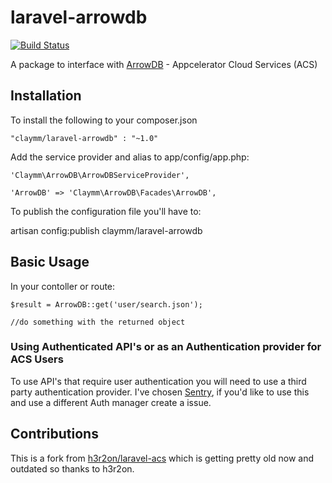 # laravel-arrowdb

[![Build Status](https://travis-ci.org/Claymm/laravel-arrowdb.svg?branch=master)](https://travis-ci.org/Claymm/laravel-arrowdb)

A package to interface with [ArrowDB](http://docs.appcelerator.com/arrowdb/latest) - Appcelerator Cloud Services (ACS)

## Installation

To install the following to your composer.json

    "claymm/laravel-arrowdb" : "~1.0"

Add the service provider and alias to app/config/app.php:

    'Claymm\ArrowDB\ArrowDBServiceProvider',
    
    'ArrowDB' => 'Claymm\ArrowDB\Facades\ArrowDB',

To publish the configuration file you'll have to:

   artisan config:publish claymm/laravel-arrowdb


## Basic Usage

In your contoller or route:

    $result = ArrowDB::get('user/search.json');

    //do something with the returned object

### Using Authenticated API's or as an Authentication provider for ACS Users

To use API's that require user authentication you will need to use a third party authentication provider. I've chosen [Sentry](https://cartalyst.com/manual/sentry), if you'd like to use this and use a different Auth manager create a issue.

## Contributions

This is a fork from [h3r2on/laravel-acs](https://github.com/h3r2on/laravel-acs) which is getting pretty old now and outdated so thanks to h3r2on.
